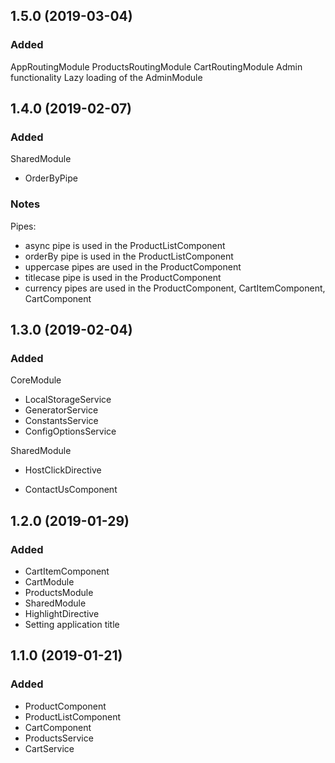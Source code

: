 <a name="1.4.0"></a>

## 1.5.0 (2019-03-04)

### Added
 AppRoutingModule
 ProductsRoutingModule
 CartRoutingModule
 Admin functionality
 Lazy loading of the AdminModule


## 1.4.0 (2019-02-07)

### Added
 SharedModule
 - OrderByPipe
 
### Notes
Pipes:
- async pipe is used in the ProductListComponent
- orderBy pipe is used in the ProductListComponent
- uppercase pipes are used in the ProductComponent
- titlecase pipe is used in the ProductComponent
- currency pipes are used in the ProductComponent, CartItemComponent, CartComponent

## 1.3.0 (2019-02-04)

### Added
 CoreModule
 - LocalStorageService
 - GeneratorService
 - ConstantsService
 - ConfigOptionsService

 SharedModule
 - HostClickDirective

 - ContactUsComponent

## 1.2.0 (2019-01-29)

### Added
 - CartItemComponent
 - CartModule
 - ProductsModule
 - SharedModule
 - HighlightDirective
 - Setting application title
 
## 1.1.0 (2019-01-21)

### Added
 - ProductComponent
 - ProductListComponent
 - CartComponent
 - ProductsService
 - CartService
